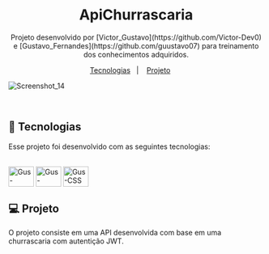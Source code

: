 <h1 align="center">ApiChurrascaria</h1>

<p align="center">
Projeto desenvolvido por [Victor_Gustavo](https://github.com/Victor-Dev0) e [Gustavo_Fernandes](https://github.com/guustavo07) para treinamento dos conhecimentos adquiridos.
</p>

<p align="center">
  <a href="#-tecnologias">Tecnologias</a>&nbsp;&nbsp;&nbsp;|&nbsp;&nbsp;&nbsp;
  <a href="#-projeto">Projeto</a>&nbsp;&nbsp;&nbsp;&nbsp;&nbsp;&nbsp;
</p>

![Screenshot_14](https://user-images.githubusercontent.com/84508964/231466197-99a69b0b-bf83-42c6-95d0-e30de1c8149a.png)

<br>

## 🚀 Tecnologias

Esse projeto foi desenvolvido com as seguintes tecnologias:
<div style="display: inline_block"><br>
  <img align="center" alt="Gus-csharp" height="40" width="50" src="https://cdn.jsdelivr.net/gh/devicons/devicon/icons/csharp/csharp-plain.svg">          
  <img align="center" alt="Gus-Docker" height="40" width="50" src="https://cdn.jsdelivr.net/gh/devicons/devicon/icons/docker/docker-plain.svg">
  <img align="center" alt="Gus-CSS" height="40" width="50" src="https://cdn.jsdelivr.net/gh/devicons/devicon/icons/postgresql/postgresql-plain-wordmark.svg">          
</div>

## 💻 Projeto

O projeto consiste em uma API desenvolvida com base em uma churrascaria com autentição JWT.
